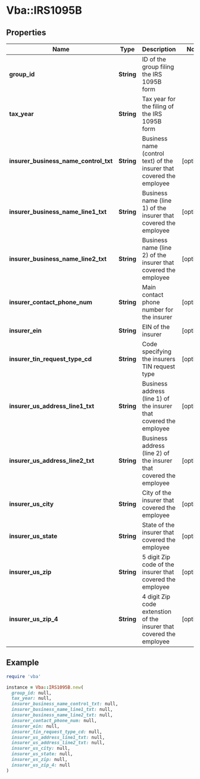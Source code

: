 # Vba::IRS1095B

## Properties

| Name | Type | Description | Notes |
| ---- | ---- | ----------- | ----- |
| **group_id** | **String** | ID of the group filing the IRS 1095B form |  |
| **tax_year** | **String** | Tax year for the filing of the IRS 1095B form |  |
| **insurer_business_name_control_txt** | **String** | Business name (control text) of the insurer that covered the employee | [optional] |
| **insurer_business_name_line1_txt** | **String** | Business name (line 1) of the insurer that covered the employee | [optional] |
| **insurer_business_name_line2_txt** | **String** | Business name (line 2) of the insurer that covered the employee | [optional] |
| **insurer_contact_phone_num** | **String** | Main contact phone number for the insurer | [optional] |
| **insurer_ein** | **String** | EIN of the insurer | [optional] |
| **insurer_tin_request_type_cd** | **String** | Code specifying the insurers TIN request type | [optional] |
| **insurer_us_address_line1_txt** | **String** | Business address (line 1) of the insurer that covered the employee | [optional] |
| **insurer_us_address_line2_txt** | **String** | Business address (line 2) of the insurer that covered the employee | [optional] |
| **insurer_us_city** | **String** | City of the insurer that covered the employee | [optional] |
| **insurer_us_state** | **String** | State of the insurer that covered the employee | [optional] |
| **insurer_us_zip** | **String** | 5 digit Zip code of the insurer that covered the employee | [optional] |
| **insurer_us_zip_4** | **String** | 4 digit Zip code extenstion of the insurer that covered the employee | [optional] |

## Example

```ruby
require 'vba'

instance = Vba::IRS1095B.new(
  group_id: null,
  tax_year: null,
  insurer_business_name_control_txt: null,
  insurer_business_name_line1_txt: null,
  insurer_business_name_line2_txt: null,
  insurer_contact_phone_num: null,
  insurer_ein: null,
  insurer_tin_request_type_cd: null,
  insurer_us_address_line1_txt: null,
  insurer_us_address_line2_txt: null,
  insurer_us_city: null,
  insurer_us_state: null,
  insurer_us_zip: null,
  insurer_us_zip_4: null
)
```

